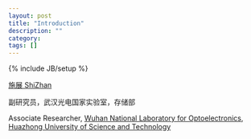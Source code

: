 ```yaml
---
layout: post
title: "Introduction"
description: ""
category: 
tags: []
---
```

{% include JB/setup %}

[施展 ShiZhan](http://shizhan.github.com)

副研究员，武汉光电国家实验室，存储部

Associate Researcher, [Wuhan National Laboratory for Optoelectronics](http://www.wnlo.cn/), [Huazhong University of Science and Technology](http://www.hust.edu.cn/)
